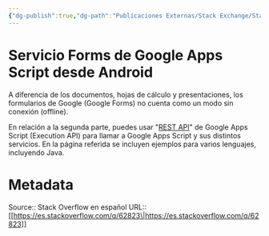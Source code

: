 ```yaml
---
{"dg-publish":true,"dg-path":"Publicaciones Externas/Stack Exchange/Stack Overflow en español/es.stackoverflow.com-62823.md","permalink":"/publicaciones-externas/stack-exchange/stack-overflow-en-espanol/es-stackoverflow-com-62823/","title":"Servicio Forms de Google Apps Script desde Android","hide":true,"noteIcon":"default","created":"2024-04-03T12:49:10.592-06:00","updated":"2024-04-05T16:43:49.997-06:00"}
---
```


# Servicio Forms de Google Apps Script desde Android

A diferencia de los documentos, hojas de cálculo y presentaciones, los formularios de Google (Google Forms) no cuenta como un modo sin conexión (offline).

En relación a la segunda parte, puedes usar "[REST API][1]" de Google Apps Script (Execution API) para llamar a Google Apps Script y sus distintos servicios. En la página referida se incluyen ejemplos para varios lenguajes, incluyendo Java.


  [1]: https://developers.google.com/apps-script/guides/rest/api

# Metadata
Source:: Stack Overflow en español
URL:: [[https://es.stackoverflow.com/q/62823\|https://es.stackoverflow.com/q/62823]]


